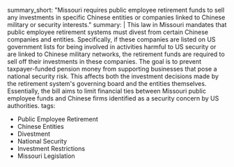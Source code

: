 summary_short: "Missouri requires public employee retirement funds to sell any investments in specific Chinese entities or companies linked to Chinese military or security interests."
summary: |
  This law in Missouri mandates that public employee retirement systems must divest from certain Chinese companies and entities. Specifically, if these companies are listed on US government lists for being involved in activities harmful to US security or are linked to Chinese military networks, the retirement funds are required to sell off their investments in these companies. The goal is to prevent taxpayer-funded pension money from supporting businesses that pose a national security risk. This affects both the investment decisions made by the retirement system's governing board and the entities themselves. Essentially, the bill aims to limit financial ties between Missouri public employee funds and Chinese firms identified as a security concern by US authorities.
tags:
  - Public Employee Retirement
  - Chinese Entities
  - Divestment
  - National Security
  - Investment Restrictions
  - Missouri Legislation
